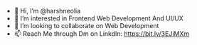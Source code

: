 - 👋 Hi, I’m @harshneolia
- 👀 I’m interested in Frontend Web Development And UI/UX
- 💞️ I’m looking to collaborate on Web Development
- 📫 Reach Me through Dm on Linkdln: https://bit.ly/3EJiMXm

<!---
harshneolia/harshneolia is a ✨ special ✨ repository because its `README.md` (this file) appears on your GitHub profile.
You can click the Preview link to take a look at your changes.
--->
